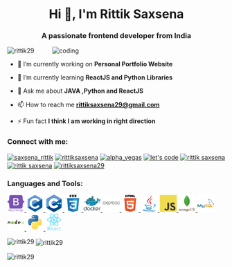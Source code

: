 <h1 align="center">Hi 👋, I'm Rittik Saxsena</h1>
<h3 align="center">A passionate frontend developer from India</h3>
<img align="right" alt="coding" width="400" src="https://cdn.dribble.com/users/1162077/screenshorts/3848914/programmer.gif">
<p align="left"> <img src="https://komarev.com/ghpvc/?username=rittik29&label=Profile%20views&color=0e75b6&style=flat" alt="rittik29" /> </p>

- 🔭 I’m currently working on **Personal Portfolio Website**

- 🌱 I’m currently learning **ReactJS and Python Libraries**

- 💬 Ask me about **JAVA ,Python and ReactJS**

- 📫 How to reach me **rittiksaxsena29@gmail.com**

- ⚡ Fun fact **I think I am working in right direction**

<h3 align="left">Connect with me:</h3>
<p align="left">
<a href="https://twitter.com/saxsena_rittik" target="blank"><img align="center" src="https://raw.githubusercontent.com/rahuldkjain/github-profile-readme-generator/master/src/images/icons/Social/twitter.svg" alt="saxsena_rittik" height="30" width="40" /></a>
<a href="https://linkedin.com/in/rittiksaxsena" target="blank"><img align="center" src="https://raw.githubusercontent.com/rahuldkjain/github-profile-readme-generator/master/src/images/icons/Social/linked-in-alt.svg" alt="rittiksaxsena" height="30" width="40" /></a>
<a href="https://instagram.com/alpha_vegas" target="blank"><img align="center" src="https://raw.githubusercontent.com/rahuldkjain/github-profile-readme-generator/master/src/images/icons/Social/instagram.svg" alt="alpha_vegas" height="30" width="40" /></a>
<a href="https://www.youtube.com/c/let's code" target="blank"><img align="center" src="https://raw.githubusercontent.com/rahuldkjain/github-profile-readme-generator/master/src/images/icons/Social/youtube.svg" alt="let's code" height="30" width="40" /></a>
<a href="https://www.codechef.com/users/rittik saxsena" target="blank"><img align="center" src="https://cdn.jsdelivr.net/npm/simple-icons@3.1.0/icons/codechef.svg" alt="rittik saxsena" height="30" width="40" /></a>
<a href="https://www.leetcode.com/rittik saxsena" target="blank"><img align="center" src="https://raw.githubusercontent.com/rahuldkjain/github-profile-readme-generator/master/src/images/icons/Social/leet-code.svg" alt="rittik saxsena" height="30" width="40" /></a>
<a href="https://auth.geeksforgeeks.org/user/rittiksaxsena29" target="blank"><img align="center" src="https://raw.githubusercontent.com/rahuldkjain/github-profile-readme-generator/master/src/images/icons/Social/geeks-for-geeks.svg" alt="rittiksaxsena29" height="30" width="40" /></a>
</p>

<h3 align="left">Languages and Tools:</h3>
<p align="left"> <a href="https://getbootstrap.com" target="_blank" rel="noreferrer"> <img src="https://raw.githubusercontent.com/devicons/devicon/master/icons/bootstrap/bootstrap-plain-wordmark.svg" alt="bootstrap" width="40" height="40"/> </a> <a href="https://www.cprogramming.com/" target="_blank" rel="noreferrer"> <img src="https://raw.githubusercontent.com/devicons/devicon/master/icons/c/c-original.svg" alt="c" width="40" height="40"/> </a> <a href="https://www.w3schools.com/cpp/" target="_blank" rel="noreferrer"> <img src="https://raw.githubusercontent.com/devicons/devicon/master/icons/cplusplus/cplusplus-original.svg" alt="cplusplus" width="40" height="40"/> </a> <a href="https://www.w3schools.com/css/" target="_blank" rel="noreferrer"> <img src="https://raw.githubusercontent.com/devicons/devicon/master/icons/css3/css3-original-wordmark.svg" alt="css3" width="40" height="40"/> </a> <a href="https://www.docker.com/" target="_blank" rel="noreferrer"> <img src="https://raw.githubusercontent.com/devicons/devicon/master/icons/docker/docker-original-wordmark.svg" alt="docker" width="40" height="40"/> </a> <a href="https://expressjs.com" target="_blank" rel="noreferrer"> <img src="https://raw.githubusercontent.com/devicons/devicon/master/icons/express/express-original-wordmark.svg" alt="express" width="40" height="40"/> </a> <a href="https://www.w3.org/html/" target="_blank" rel="noreferrer"> <img src="https://raw.githubusercontent.com/devicons/devicon/master/icons/html5/html5-original-wordmark.svg" alt="html5" width="40" height="40"/> </a> <a href="https://www.java.com" target="_blank" rel="noreferrer"> <img src="https://raw.githubusercontent.com/devicons/devicon/master/icons/java/java-original.svg" alt="java" width="40" height="40"/> </a> <a href="https://developer.mozilla.org/en-US/docs/Web/JavaScript" target="_blank" rel="noreferrer"> <img src="https://raw.githubusercontent.com/devicons/devicon/master/icons/javascript/javascript-original.svg" alt="javascript" width="40" height="40"/> </a> <a href="https://www.mongodb.com/" target="_blank" rel="noreferrer"> <img src="https://raw.githubusercontent.com/devicons/devicon/master/icons/mongodb/mongodb-original-wordmark.svg" alt="mongodb" width="40" height="40"/> </a> <a href="https://www.mysql.com/" target="_blank" rel="noreferrer"> <img src="https://raw.githubusercontent.com/devicons/devicon/master/icons/mysql/mysql-original-wordmark.svg" alt="mysql" width="40" height="40"/> </a> <a href="https://nodejs.org" target="_blank" rel="noreferrer"> <img src="https://raw.githubusercontent.com/devicons/devicon/master/icons/nodejs/nodejs-original-wordmark.svg" alt="nodejs" width="40" height="40"/> </a> <a href="https://www.python.org" target="_blank" rel="noreferrer"> <img src="https://raw.githubusercontent.com/devicons/devicon/master/icons/python/python-original.svg" alt="python" width="40" height="40"/> </a> <a href="https://reactjs.org/" target="_blank" rel="noreferrer"> <img src="https://raw.githubusercontent.com/devicons/devicon/master/icons/react/react-original-wordmark.svg" alt="react" width="40" height="40"/> </a> </p>

<p><img align="left" src="https://github-readme-stats.vercel.app/api/top-langs?username=rittik29&show_icons=true&locale=en&layout=compact" alt="rittik29" /></p>

<p>&nbsp;<img align="center" src="https://github-readme-stats.vercel.app/api?username=rittik29&show_icons=true&locale=en" alt="rittik29" /></p>

<p><img align="center" src="https://github-readme-streak-stats.herokuapp.com/?user=rittik29&" alt="rittik29" /></p>

